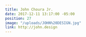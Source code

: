 ```yaml
---
title: John Choura Jr.
date: 2017-12-11 13:17:00 -05:00
position: 27
image: "/uploads/JOHN%20DESIGN.jpg"
link: http://john.design
---
```


